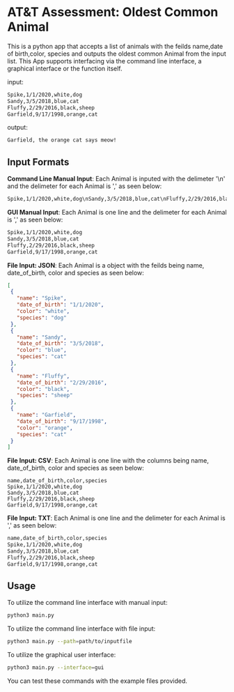 # AT&T Assessment: Oldest Common Animal

This is a python app that accepts a list of animals with the feilds name,date of birth,color, species and outputs the oldest common Animal from the input list. This App supports interfacing via the command line interface, a graphical interface or the function itself.

input:
```txt
Spike,1/1/2020,white,dog
Sandy,3/5/2018,blue,cat
Fluffy,2/29/2016,black,sheep
Garfield,9/17/1998,orange,cat
```

output:
```txt
Garfield, the orange cat says meow!
```

## Input Formats

**Command Line Manual Input**: Each Animal is inputed with the delimeter '\n' and the delimeter for each Animal is ',' as seen below:
```txt
Spike,1/1/2020,white,dog\nSandy,3/5/2018,blue,cat\nFluffy,2/29/2016,black,sheep\nGarfield,9/17/1998,orange,cat
```

**GUI Manual Input**: Each Animal is one line and the delimeter for each Animal is ',' as seen below:
```txt
Spike,1/1/2020,white,dog
Sandy,3/5/2018,blue,cat
Fluffy,2/29/2016,black,sheep
Garfield,9/17/1998,orange,cat
```

**File Input: JSON**: Each Animal is a object with the feilds being name, date_of_birth, color and species as seen below:
```json
[
 {
   "name": "Spike",
   "date_of_birth": "1/1/2020",
   "color": "white",
   "species": "dog"
 },
 {
   "name": "Sandy",
   "date_of_birth": "3/5/2018",
   "color": "blue",
   "species": "cat"
 },
 {
   "name": "Fluffy",
   "date_of_birth": "2/29/2016",
   "color": "black",
   "species": "sheep"
 },
 {
   "name": "Garfield",
   "date_of_birth": "9/17/1998",
   "color": "orange",
   "species": "cat"
 }
]
```

**File Input: CSV**: Each Animal is one line with the columns being name, date_of_birth, color and species as seen below:
```csv
name,date_of_birth,color,species
Spike,1/1/2020,white,dog
Sandy,3/5/2018,blue,cat
Fluffy,2/29/2016,black,sheep
Garfield,9/17/1998,orange,cat
```

**File Input: TXT**: Each Animal is one line and the delimeter for each Animal is ',' as seen below:
```txt
name,date_of_birth,color,species
Spike,1/1/2020,white,dog
Sandy,3/5/2018,blue,cat
Fluffy,2/29/2016,black,sheep
Garfield,9/17/1998,orange,cat
```


## Usage

To utilize the command line interface with manual input:
```bash
python3 main.py
```

To utilize the command line interface with file input:
```bash
python3 main.py --path=path/to/inputfile
```

To utilize the graphical user interface:
```bash
python3 main.py --interface=gui
```

You can test these commands with the example files provided.